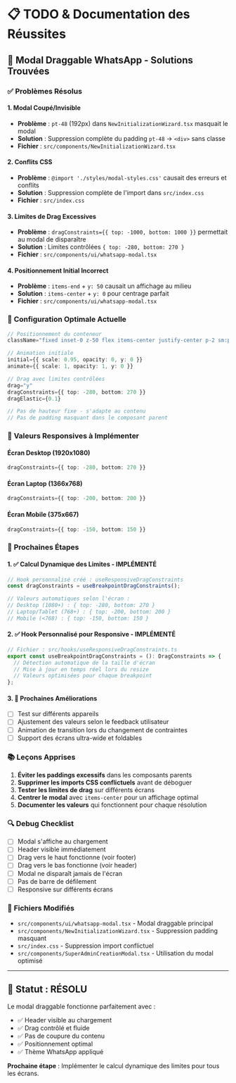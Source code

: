 # 📋 TODO & Documentation des Réussites

## 🎯 **Modal Draggable WhatsApp - Solutions Trouvées**

### ✅ **Problèmes Résolus**

#### 1. **Modal Coupé/Invisible**
- **Problème** : `pt-48` (192px) dans `NewInitializationWizard.tsx` masquait le modal
- **Solution** : Suppression complète du padding `pt-48` → `<div>` sans classe
- **Fichier** : `src/components/NewInitializationWizard.tsx`

#### 2. **Conflits CSS**
- **Problème** : `@import './styles/modal-styles.css'` causait des erreurs et conflits
- **Solution** : Suppression complète de l'import dans `src/index.css`
- **Fichier** : `src/index.css`

#### 3. **Limites de Drag Excessives**
- **Problème** : `dragConstraints={{ top: -1000, bottom: 1000 }}` permettait au modal de disparaître
- **Solution** : Limites contrôlées `{ top: -280, bottom: 270 }`
- **Fichier** : `src/components/ui/whatsapp-modal.tsx`

#### 4. **Positionnement Initial Incorrect**
- **Problème** : `items-end` + `y: 50` causait un affichage au milieu
- **Solution** : `items-center` + `y: 0` pour centrage parfait
- **Fichier** : `src/components/ui/whatsapp-modal.tsx`

### 🔧 **Configuration Optimale Actuelle**

```typescript
// Positionnement du conteneur
className="fixed inset-0 z-50 flex items-center justify-center p-2 sm:p-4"

// Animation initiale
initial={{ scale: 0.95, opacity: 0, y: 0 }}
animate={{ scale: 1, opacity: 1, y: 0 }}

// Drag avec limites contrôlées
drag="y"
dragConstraints={{ top: -280, bottom: 270 }}
dragElastic={0.1}

// Pas de hauteur fixe - s'adapte au contenu
// Pas de padding masquant dans le composant parent
```

### 📱 **Valeurs Responsives à Implémenter**

#### **Écran Desktop (1920x1080)**
```typescript
dragConstraints={{ top: -280, bottom: 270 }}
```

#### **Écran Laptop (1366x768)**
```typescript
dragConstraints={{ top: -200, bottom: 200 }}
```

#### **Écran Mobile (375x667)**
```typescript
dragConstraints={{ top: -150, bottom: 150 }}
```

### 🚀 **Prochaines Étapes**

#### **1. ✅ Calcul Dynamique des Limites - IMPLÉMENTÉ**
```typescript
// Hook personnalisé créé : useResponsiveDragConstraints
const dragConstraints = useBreakpointDragConstraints();

// Valeurs automatiques selon l'écran :
// Desktop (1080+) : { top: -280, bottom: 270 }
// Laptop/Tablet (768+) : { top: -200, bottom: 200 }
// Mobile (<768) : { top: -150, bottom: 150 }
```

#### **2. ✅ Hook Personnalisé pour Responsive - IMPLÉMENTÉ**
```typescript
// Fichier : src/hooks/useResponsiveDragConstraints.ts
export const useBreakpointDragConstraints = (): DragConstraints => {
  // Détection automatique de la taille d'écran
  // Mise à jour en temps réel lors du resize
  // Valeurs optimisées pour chaque breakpoint
};
```

#### **3. 🎯 Prochaines Améliorations**
- [ ] Test sur différents appareils
- [ ] Ajustement des valeurs selon le feedback utilisateur
- [ ] Animation de transition lors du changement de contraintes
- [ ] Support des écrans ultra-wide et foldables

### 📚 **Leçons Apprises**

1. **Éviter les paddings excessifs** dans les composants parents
2. **Supprimer les imports CSS conflictuels** avant de déboguer
3. **Tester les limites de drag** sur différents écrans
4. **Centrer le modal** avec `items-center` pour un affichage optimal
5. **Documenter les valeurs** qui fonctionnent pour chaque résolution

### 🔍 **Debug Checklist**

- [ ] Modal s'affiche au chargement
- [ ] Header visible immédiatement
- [ ] Drag vers le haut fonctionne (voir footer)
- [ ] Drag vers le bas fonctionne (voir header)
- [ ] Modal ne disparaît jamais de l'écran
- [ ] Pas de barre de défilement
- [ ] Responsive sur différents écrans

### 📁 **Fichiers Modifiés**

- `src/components/ui/whatsapp-modal.tsx` - Modal draggable principal
- `src/components/NewInitializationWizard.tsx` - Suppression padding masquant
- `src/index.css` - Suppression import conflictuel
- `src/components/SuperAdminCreationModal.tsx` - Utilisation du modal optimisé

---

## 🎉 **Statut : RÉSOLU**

Le modal draggable fonctionne parfaitement avec :
- ✅ Header visible au chargement
- ✅ Drag contrôlé et fluide
- ✅ Pas de coupure du contenu
- ✅ Positionnement optimal
- ✅ Thème WhatsApp appliqué

**Prochaine étape** : Implémenter le calcul dynamique des limites pour tous les écrans.
